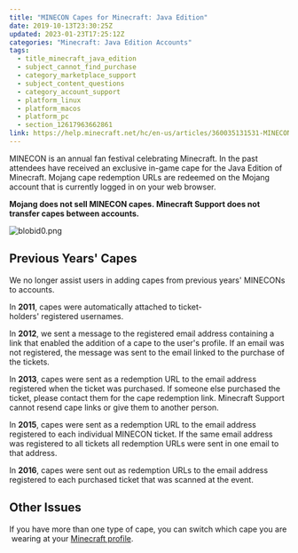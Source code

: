 ```yaml
---
title: "MINECON Capes for Minecraft: Java Edition"
date: 2019-10-13T23:30:25Z
updated: 2023-01-23T17:25:12Z
categories: "Minecraft: Java Edition Accounts"
tags:
  - title_minecraft_java_edition
  - subject_cannot_find_purchase
  - category_marketplace_support
  - subject_content_questions
  - category_account_support
  - platform_linux
  - platform_macos
  - platform_pc
  - section_12617963662861
link: https://help.minecraft.net/hc/en-us/articles/360035131531-MINECON-Capes-for-Minecraft-Java-Edition
---
```


MINECON is an annual fan festival celebrating Minecraft. In the past attendees have received an exclusive in-game cape for the Java Edition of Minecraft. Mojang cape redemption URLs are redeemed on the Mojang account that is currently logged in on your web browser. 

**Mojang does not sell MINECON capes. Minecraft Support does not transfer capes between accounts.**

![blobid0.png](https://minecrafthelp.zendesk.com/hc/article_attachments/4404865038477/blobid0.png) 

## Previous Years' Capes 

We no longer assist users in adding capes from previous years' MINECONs to accounts. 

In **2011**, capes were automatically attached to ticket-holders' registered usernames. 

In **2012**, we sent a message to the registered email address containing a link that enabled the addition of a cape to the user's profile. If an email was not registered, the message was sent to the email linked to the purchase of the tickets. 

In **2013**, capes were sent as a redemption URL to the email address registered when the ticket was purchased. If someone else purchased the ticket, please contact them for the cape redemption link. Minecraft Support cannot resend cape links or give them to another person. 

In **2015**, capes were sent as a redemption URL to the email address registered to each individual MINECON ticket. If the same email address was registered to all tickets all redemption URLs were sent in one email to that address. 

In **2016**, capes were sent out as redemption URLs to the email address registered to each purchased ticket that was scanned at the event. 

## Other Issues 

If you have more than one type of cape, you can switch which cape you are wearing at your [Minecraft profile](https://minecraft.net/profile).
